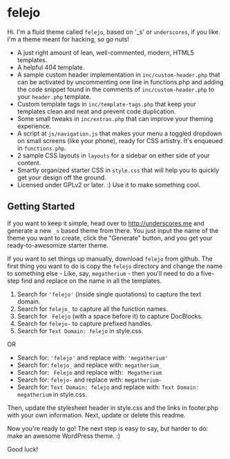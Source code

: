 felejo
===

Hi. I'm a fluid theme called `felejo`, based on '_s' or `underscores`, if you like. I'm a theme meant for hacking, so go nuts!

* A just right amount of lean, well-commented, modern, HTML5 templates.
* A helpful 404 template.
* A sample custom header implementation in `inc/custom-header.php` that can be activated by uncommenting one line in functions.php and adding the code snippet found in the comments of `inc/custom-header.php` to your `header.php` template.
* Custom template tags in `inc/template-tags.php` that keep your templates clean and neat and prevent code duplication.
* Some small tweaks in `inc/extras.php` that can improve your theming experience.
* A script at `js/navigation.js` that makes your menu a toggled dropdown on small screens (like your phone), ready for CSS artistry. It's enqueued in `functions.php`.
* 2 sample CSS layouts in `layouts` for a sidebar on either side of your content.
* Smartly organized starter CSS in `style.css` that will help you to quickly get your design off the ground.
* Licensed under GPLv2 or later. :) Use it to make something cool.

Getting Started
---------------

If you want to keep it simple, head over to http://underscores.me and generate a new `_s` based theme from there. You just input the name of the theme you want to create, click the "Generate" button, and you get your ready-to-awesomize starter theme.

If you want to set things up manually, download `felejo` from github. The first thing you want to do is copy the `felejo` directory and change the name to something else - Like, say, `megatherium` - then you'll need to do a five-step find and replace on the name in all the templates.

1. Search for `'felejo'` (inside single quotations) to capture the text domain.
2. Search for `felejo_` to capture all the function names.
3. Search for <code>&nbsp;Felejo</code> (with a space before it) to capture DocBlocks.
4. Search for `felejo-` to capture prefixed handles.
5. Search for `Text Domain: felejo` in style.css.

OR

* Search for: `'felejo'` and replace with: `'megatherium'`
* Search for: `felejo_` and replace with: `megatherium_`
* Search for: <code>&nbsp;Felejo</code> and replace with: <code>&nbsp;Megatherium</code>
* Search for: `felejo-` and replace with: `megatherium-`
* Search for: `Text Domain: felejo` and replace with: `Text Domain: megatherium` in style.css.

Then, update the stylesheet header in style.css and the links in footer.php with your own information. Next, update or delete this readme.

Now you're ready to go! The next step is easy to say, but harder to do: make an awesome WordPress theme. :)

Good luck!
